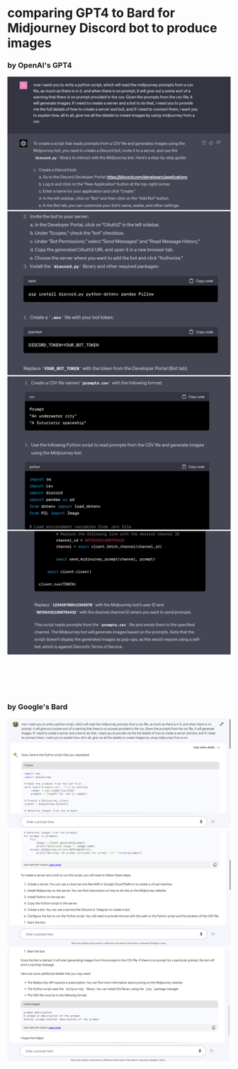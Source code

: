 # comparing GPT4 to Bard for Midjourney Discord bot to produce images


### by OpenAI's GPT4
![Code by GPT4](./images/gpt4_1.png)
![Code by GPT4](./images/gpt4_2.png)
![Code by GPT4](./images/gpt4_3.png)
![Code by GPT4](./images/gpt4_4.png)


<br>
<br>
<br>
<br>

### by Google's Bard
![Code by GPT4](./images/bard_1.png)
![Code by GPT4](./images/bard_2.png)
![Code by GPT4](./images/bard_3.png)


